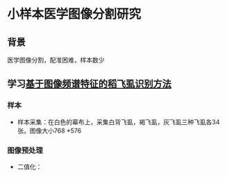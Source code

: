 # 小样本医学图像分割研究
## 背景
医学图像分割，配准困难，样本数少
## 学习[基于图像频谱特征的稻飞虱识别方法](http://www.wanfangdata.com.cn/details/detail.do?_type=perio&id=nygcxb201207031)
### 样本
- 样本采集：在白色的幕布上，采集白背飞虱，褐飞虱，灰飞虱三种飞虱各34张。图像大小768 *576
### 图像预处理
- 二值化：